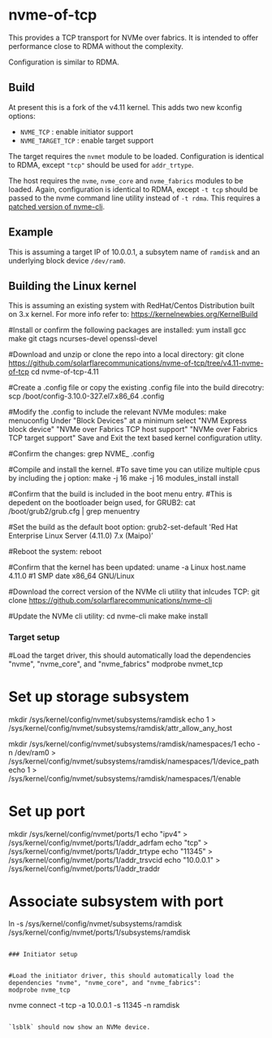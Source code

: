 # nvme-of-tcp

This provides a TCP transport for NVMe over fabrics. It is intended to offer performance close to RDMA without the complexity.

Configuration is similar to RDMA.

## Build

At present this is a fork of the v4.11 kernel. This adds two new kconfig options:

- `NVME_TCP` : enable initiator support
- `NVME_TARGET_TCP` : enable target support

The target requires the `nvmet` module to be loaded. Configuration is identical to RDMA, except `"tcp"` should be used for `addr_trtype`.

The host requires the `nvme`, `nvme_core` and `nvme_fabrics` modules to be loaded. Again, configuration is identical to RDMA, except `-t tcp` should be passed to the nvme command line utility instead of `-t rdma`. This requires a [patched version of nvme-cli](https://github.com/solarflarecommunications/nvme-cli/).

## Example

This is assuming a target IP of 10.0.0.1, a subsytem name of `ramdisk` and an underlying block device `/dev/ram0`.

## Building the Linux kernel

This is assuming an existing system with RedHat/Centos Distribution built on 3.x kernel. For more info refer to: https://kernelnewbies.org/KernelBuild

#Install or confirm the following packages are installed:
yum install gcc make git ctags ncurses-devel openssl-devel

#Download and unzip or clone the repo into a local directory:
git clone https://github.com/solarflarecommunications/nvme-of-tcp/tree/v4.11-nvme-of-tcp
cd nvme-of-tcp-4.11

#Create a .config file or copy the existing .config file into the build direcotry:
scp /boot/config-3.10.0-327.el7.x86_64 .config

#Modify the .config to include the relevant NVMe modules:
make menuconfig
Under "Block Devices" at a minimum select 
"NVM Express block device"
"NVMe over Fabrics TCP host support"
"NVMe over Fabrics TCP target support"
Save and Exit the text based kernel configuration utlity. 

#Confirm the changes:
grep NVME_ .config

#Compile and install the kernel. 
#To save time you can utilize multiple cpus by including the j option:
make -j 16
make -j 16 modules_install install 

#Confirm that the build is included in the boot menu entry.
#This is depedent on the bootloader beign used, for GRUB2:
cat /boot/grub2/grub.cfg | grep menuentry

#Set the build as the default boot option:
grub2-set-default 'Red Hat Enterprise Linux Server (4.11.0) 7.x (Maipo)’

#Reboot the system:
reboot

#Confirm that the kernel has been updated:
uname -a 
Linux host.name 4.11.0 #1 SMP date  x86_64 GNU/Linux

#Download the correct version of the NVMe cli utility that inlcudes TCP:
git clone https://github.com/solarflarecommunications/nvme-cli

#Update the NVMe cli utility:
cd nvme-cli
make
make install

### Target setup

#Load the target driver, this should automatically load the dependencies "nvme", "nvme_core", and "nvme_fabrics"
modprobe nvmet_tcp

# Set up storage subsystem
mkdir /sys/kernel/config/nvmet/subsystems/ramdisk
echo 1 > /sys/kernel/config/nvmet/subsystems/ramdisk/attr_allow_any_host

mkdir /sys/kernel/config/nvmet/subsystems/ramdisk/namespaces/1
echo -n /dev/ram0 > /sys/kernel/config/nvmet/subsystems/ramdisk/namespaces/1/device_path
echo 1 > /sys/kernel/config/nvmet/subsystems/ramdisk/namespaces/1/enable

# Set up port
mkdir /sys/kernel/config/nvmet/ports/1
echo "ipv4" > /sys/kernel/config/nvmet/ports/1/addr_adrfam
echo "tcp" > /sys/kernel/config/nvmet/ports/1/addr_trtype
echo "11345" > /sys/kernel/config/nvmet/ports/1/addr_trsvcid
echo "10.0.0.1" > /sys/kernel/config/nvmet/ports/1/addr_traddr

# Associate subsystem with port
ln -s /sys/kernel/config/nvmet/subsystems/ramdisk /sys/kernel/config/nvmet/ports/1/subsystems/ramdisk
```

### Initiator setup


#Load the initiator driver, this should automatically load the dependencies "nvme", "nvme_core", and "nvme_fabrics":
modprobe nvme_tcp

```
nvme connect -t tcp -a 10.0.0.1 -s 11345 -n ramdisk
```

`lsblk` should now show an NVMe device.

